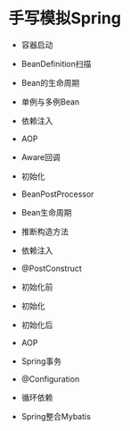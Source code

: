 
# 手写模拟Spring

+ 容器启动
+ BeanDefinition扫描
+ Bean的生命周期
+ 单例与多例Bean
+ 依赖注入
+ AOP
+ Aware回调
+ 初始化
+ BeanPostProcessor

+ Bean生命周期
+ 推断构造方法
+ 依赖注入
+ @PostConstruct
+ 初始化前
+ 初始化
+ 初始化后
+ AOP
+ Spring事务
+ @Configuration
+ 循环依赖
+ Spring整合Mybatis